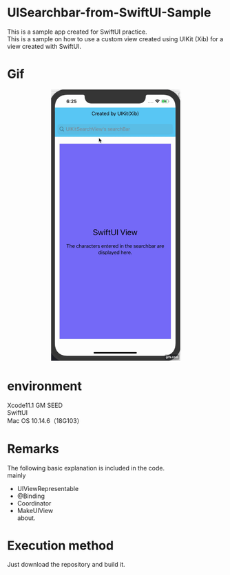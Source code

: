 # UISearchbar-from-SwiftUI-Sample

This is a sample app created for SwiftUI practice.  
This is a sample on how to use a custom view created using UIKit (Xib) for a view created with SwiftUI.

# Gif

<div align="center">
  <img width="300" alt="UISearchbar-form-SwiftUI-Sample_gif" src="https://github.com/kazy-dev/UISearchbar-from-SwiftUI-Sample/blob/master/UISearchbar-from-SwiftUI-Sample/Resoruces/UIKitSearchBarFromSwiftUI.gif">
  </div>

# environment

Xcode11.1 GM SEED  
SwiftUI  
Mac OS 10.14.6（18G103）  

# Remarks

The following basic explanation is included in the code.  
mainly  
- UIViewRepresentable  
- @Binding  
- Coordinator  
- MakeUIView  
about.  

# Execution method

Just download the repository and build it.

